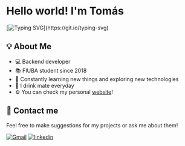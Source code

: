 
# Hello world! I'm Tomás

[![Typing SVG](https://readme-typing-svg.herokuapp.com?color=%23732A70&vCenter=true&lines=Argentinian+software+developer.;Computer+Science+student.;Universidad+de+Buenos+Aires.)](https://git.io/typing-svg)


## 💡 About Me
* 💻 Backend developer
* 📚 FIUBA student since 2018
* 🧠 Constantly learning new things and exploring new technologies
* 🧉 I drink mate everyday
* ⚙ You can check my personal [website](https://iglesiast.github.io/)!




## 💬 Contact me

Feel free to make suggestions for my projects or ask me about them!

[![Gmail](https://img.shields.io/badge/Gmail-D14836?style=for-the-badge&logo=gmail&logoColor=white)](mailto:iglesiastomas99@gmail.com)
[![linkedin](https://img.shields.io/badge/linkedin-0A66C2?style=for-the-badge&logo=linkedin&logoColor=white)](https://www.linkedin.com/in/tomas-iglesias99/)

